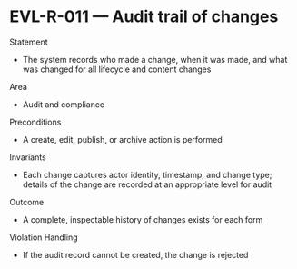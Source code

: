 # EVL-R-011 — Audit trail of changes

Statement
- The system records who made a change, when it was made, and what was changed for all lifecycle and content changes

Area
- Audit and compliance

Preconditions
- A create, edit, publish, or archive action is performed

Invariants
- Each change captures actor identity, timestamp, and change type; details of the change are recorded at an appropriate level for audit

Outcome
- A complete, inspectable history of changes exists for each form

Violation Handling
- If the audit record cannot be created, the change is rejected

